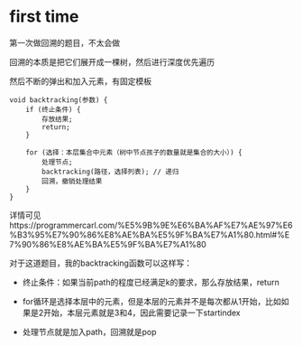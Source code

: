 # first time

第一次做回溯的题目，不太会做

回溯的本质是把它们展开成一棵树，然后进行深度优先遍历

然后不断的弹出和加入元素，有固定模板

```text
void backtracking(参数) {
    if (终止条件) {
        存放结果;
        return;
    }

    for (选择：本层集合中元素（树中节点孩子的数量就是集合的大小）) {
        处理节点;
        backtracking(路径，选择列表); // 递归
        回溯，撤销处理结果
    }
}
```

详情可见https://programmercarl.com/%E5%9B%9E%E6%BA%AF%E7%AE%97%E6%B3%95%E7%90%86%E8%AE%BA%E5%9F%BA%E7%A1%80.html#%E7%90%86%E8%AE%BA%E5%9F%BA%E7%A1%80

对于这道题目，我的backtracking函数可以这样写：

- 终止条件：如果当前path的程度已经满足k的要求，那么存放结果，return

- for循环是选择本层中的元素，但是本层的元素并不是每次都从1开始，比如如果是2开始，本层元素就是3和4，因此需要记录一下startindex

- 处理节点就是加入path，回溯就是pop

